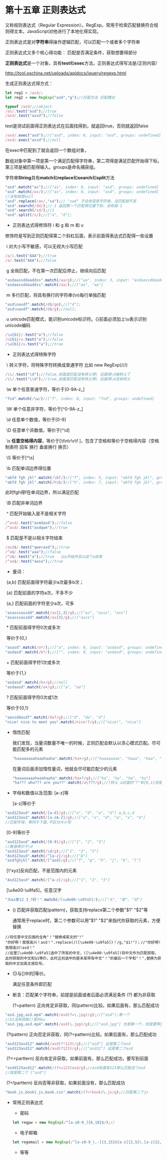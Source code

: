 # 第十五章 正则表达式

又称规则表达式（Regular Expression）。RegExp。常用于检索匹配替换符合规则得文本。JavaScript对他进行了本地化得实现。

正则表达式是对**字符串**得操作逻辑匹配，可以匹配一个或者多个字符串

正则表达式又多个核心得功能： 匹配是否满足条件，获取想要得部分

**正则表达式**是一个对象，具有**test**和**exec**方法，正则表达式得写法是/正则内容/

http://tool.oschina.net/uploads/apidocs/jquery/regexp.html

生成正则表达式得方式：

```js
let reg1 = /asd/;
let reg2 = new RegExp("asd","g");//匹配方法 匹配模式
```



```js
typeof /asd/;//object
/as/.test("asd");//true
/asd/.test("assd");//false
```

test是测试前面得正则表达式在后面找得到，就返回true，否则就返回false

```js
/asd/.exec("asd");//["asd", index: 0, input: "asd", groups: undefined]
/asd/.exec("assd");//null
```

在exec中匹配到了就会返回一个数组对象，

​	数组对象中第一项是第一个满足匹配得字符串，第二项得是满足匹配开始得下标。第三项是被匹配得输入。groups是命名捕获组。

字符串**String**具有**match**和**replace**和**search**和**split**方法

```js
"asd".match("as");//["as", index: 0, input: "asd", groups: undefined]
"asd".match(/as/);//["as", index: 0, input: "asd", groups: undefined]
//没有就是null
"asd".replace(/as/,"sa");// "sad" 不会改变原字符串，没匹配就不变
"asd".search(/dd/);//-1 返回第一个匹配得位置下标，没有就-1
"asd".search(/sd/);//1
"asd".split(/s/);//["a", "d"];
```

* 正则表达式得修饰符 i 和 g 和 m 和 u

修饰符是写到正则匹配得第二个斜杠后面，表示前面得表达式匹配得一些设置

​	i	对大小写不敏感，可以无视大小写匹配

```js
/a/i.test("AAA");//true
/a/.test("AAA");//false
```

​	g	全局匹配，不在第一次匹配后停止，继续向后匹配

```js
"asdaassddaaddss".match(/aa/g);//["aa", index: 3, input: "asdaassddaaddss", groups: undefined] 只匹配到了第一个。
"asdaassddaaddss".match(/aa/);//["aa", "aa"]
```

​	m	多行匹配，将具有换行的字符串(\n)每行单独匹配

```js
"asd\nasdf".match(/d$/gm);//["d"];
"asd\nasdf".match(/d$/g);//null;
```

​	u	unicode匹配模式，能识别unicode标识符。{}前面必须加上\u表示识别unicode编码

```js
/\u{61}/.test("a");//false
/u{61}/u.test("a");//false
/\u{61}/u.test("a");//true
```



* 正则表达式得特殊字符


​	\	转义字符，将特殊字符转换成普通字符 比如 new RegExp(/\//)

```js
/\\/.test("\d");//false,前面是匹配没有转义得\ 后面得\d被转义了
/\\/.test("\\d");//true,前面是匹配没有转义得\ 后面得\d没有转义
```

​	\w    单个任意普通字符，等价于[0-9A-z_]

```js
"fsd".match(/\w/)//["f", index: 0, input: "fsd", groups: undefined]
```

​	\W   单个任意非字符，等价于\[^0-9A-z_]

​	\d    任意单个数值，等价于[0-9]

​	\D    任意单个非数值，等价于\[^\\d]

​	\s     **任意空格得内容**，等价于[\t\n\r\v\f ]，包含了空格和等价于空格得内容（空格 制表符 回车 换行 垂直换行 换页）

​	\S     等价于\[^\s] 

​	\b    匹配单词边界得位置

```js
"abfd fgh jkl".match(/\bf/)//["f", index: 5, input: "abfd fgh jkl", groups: undefined]
"abfd fgh jkl".match(/h\b/)//["h", index: 7, input: "abfd fgh jkl", groups: undefined]
```

此时fgh得f在单词边界，所以满足匹配

​	\B    匹配非单词边界

​	^	匹配开始输入是不是相关字符

```js
/^asd/.test("asmdasd");//false
/^asd/.test("asdqwe");//true
```

​	$	匹配是不是以相关字符结束

```js
/asd$/.test("qwerasd");//true
/^a$/.test("aaa");//false
/^a$/.test("a");//true   以a开始并且以这个a结束
/^aa$/.test("aasa");//true
```

* 量词：

​	{a,b}	匹配前面得字符最少a次最多b次；

​	{a}		匹配前面的字符a次，不多不少

​	{a,}		匹配前面的字符至少a次，可多

```js
"asasssassdd".match(/as{1,3}/g);//["as", "asss", "ass"]
"asasssassdd".match(/as{3}/g);//["asss"]
```

​	\*	匹配前面得字符0次或多次

​		等价于{0,}

```js
"asasd".match(/a*/);//["a", index: 0, input: "asdasd", groups: undefined]
"asdasd".match(/b*/);//["", index: 0, input: "asdasd", groups: undefined] 匹配了0次
```

​	\+	匹配前面得字符1次或多次

​		等价于{1,}

```js
"asdasd".match(/b+/g);//null
"asdaasd".match(/a+/g);//["a", "aa"]
```

​	?	匹配前面得字符0次或1次

​		等价于{0,1}

```js
"aassddasdf".match(/da?/g);//["d", "da", "d"]
"nice! nice to meet you".match(/nice!?/g);//["nice!", "nice"]
```

* 惰性匹配

  我们发现，当量词数量不唯一的时候，正则匹配会默认以贪心模式匹配。尽可能匹配多的元素

  ```js
  "haaaaaaaahaaahaaha".match(/ha+/g);//["haaaaaaaa", "haaa", "haa", "ha"]
  ```

  在量词后面添加惰性量词，他就会尽可能匹配少的元素

  ```js
  "haaaaaaaahaaahaaha".match(/ha+?/g);//["ha", "ha", "ha", "ha"]
  "ha??? who??? are you??".match(/a\???/g);//?转义 a后面的"?"有{0,1}但是尽可能少的匹配
  ```

* 字母和数值以及范围: [a-z]等

  [a-z]等价于

```js
"asd123asd".match(/[a-d]/g);//["a", "d", "a", "d"] a,b,c,d
"asd123asd".match(/[a-zA-Z]/g);//["a", "s", "d", "a", "s", "d"]
//匹配字母，等同于下面,不区分大小写
```

​	[0-9]等价于

```js
"asd123asd".match(/[0-9]/g);//["1", "2", "3"]
//数值等价于\d
"asd123asd".match(/\d/g);//["1", "2", "3"]
"Asd123asd".match(/^[a-z]/ig);//["A"]
"asdfghjkl".match(/[^asd]/g);//["f", "g", "h", "j", "k", "l"]
```

​	[\\^xyz]反向匹配，不是范围内的元素

```js
"Asd123asd".match(/[^a-z]/ig);//["1", "2", "3"]
```

​	[\u4e00-\u9fa5]，任意汉字

```js
"大as家12 3_?好！".match(/[\u4e00-\u9fa5]/);//["大", "家", "好"]
```

* ()	匹配并获取匹配(pattern)，获取支持replace第二个参数"$1" "$2"等	

  通常用于replace时，第二个参数可以用"$1" "$2"来指代你获取的元素，方便替换

```JS
//将任意中文后面的全角"！"替换成英文的"!"
"你好啊！我很高兴！asd！".replace(/([\u4e00-\u9fa5])！/g,"$1!")；//"你好啊!我很高兴!asd！"
//这里[\u4e00-\u9fa5]选中了所有的中文，([\u4e00-\u9fa5])将中文作为匹配获取，此时获取的中文和$1等价，此时正则选中的是末尾带有中文"！"的最后一个字和"！",替换为获取的中文加英文感叹号。
```

* (|)与[]中的|等价。

  满足任意条件即匹配

* 断言：匹配某个字符串，前提是前面或者后面必须满足条件  (?) 都为非获取 

  (?=pattern)	正向肯定非获取，同(pattern)比较。如果后面有，那么匹配成功

```js
"asd.jpg,asd.mp4".match(/asd(?=\.jpg)/g);//["asd"];第一个
//$1没有获取()里的as
"asd.jpg,asd.mp4".match(/asd(\.jpg)/g);//["asd.jpg"] 也是第一个，但是要带jpg
```

​	(?!pattern)	正向否定非获取，同(?=pattern)比较。如果后面有，那么匹配成功

```js
"asd123asd12".match(/asd(?!123)/g);//["asd"] 这是第二个asd
"asd123asd12".match(/asd(?123)/g);//["asd12"] 这是第二个asd
```

​	(?<=parttern)	反向肯定非获取，如果前面有，那么匹配成功，要写到前面

```js
"asdd123asd12".match(/(?<=123)asd/g);//asd前面有123那么匹配这个asd
//就是第二个 ["asd"]
```

​	(?<!parttern) 反向否等非获取，如果前面没有，那么匹配成功

```js
"book.js,book1.js,book.css".match(/(?<!book)\.js/g);//匹配第二个js
```



* 常用正则表达式

  * 密码

  ```js
  let regpw = new RegExp(/^[a-z0-9_]{6,18}$/);//
  ```

  * 电子邮箱

  ```js
  let regemail = new RegExp(/^[a-z0-9_\.-]{3,15}@[a-z]{2,5}\.[a-z]{2,6}/)
  ```

  * 等等













